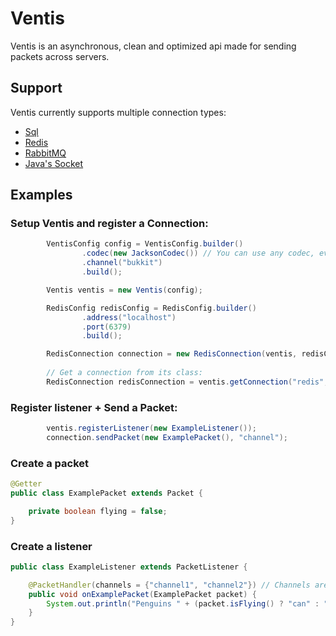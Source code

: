 # Ventis
Ventis is an asynchronous, clean and optimized api made for sending packets across servers.

## Support
Ventis currently supports multiple connection types:

- [Sql](https://www.mysql.com/)
- [Redis](https://redis.io/)
- [RabbitMQ](https://www.rabbitmq.com/)
- [Java's Socket](https://docs.oracle.com/javase/7/docs/api/java/net/Socket.html)

## Examples

### Setup Ventis and register a Connection:
```java
        VentisConfig config = VentisConfig.builder()
                .codec(new JacksonCodec()) // You can use any codec, even create your own!
                .channel("bukkit")
                .build();

        Ventis ventis = new Ventis(config);

        RedisConfig redisConfig = RedisConfig.builder()
                .address("localhost")
                .port(6379)
                .build();

        RedisConnection connection = new RedisConnection(ventis, redisConfig);
        
        // Get a connection from its class:
        RedisConnection redisConnection = ventis.getConnection("redis", RedisConnection.class); 
```

### Register listener + Send a Packet:
```java
        ventis.registerListener(new ExampleListener());
        connection.sendPacket(new ExamplePacket(), "channel");
```

### Create a packet
```java
@Getter
public class ExamplePacket extends Packet {

    private boolean flying = false;
}
```

### Create a listener
```java
public class ExampleListener extends PacketListener {

    @PacketHandler(channels = {"channel1", "channel2"}) // Channels are optional.
    public void onExamplePacket(ExamplePacket packet) {
        System.out.println("Penguins " + (packet.isFlying() ? "can" : "cant") + " fly.");
    }
}
```



